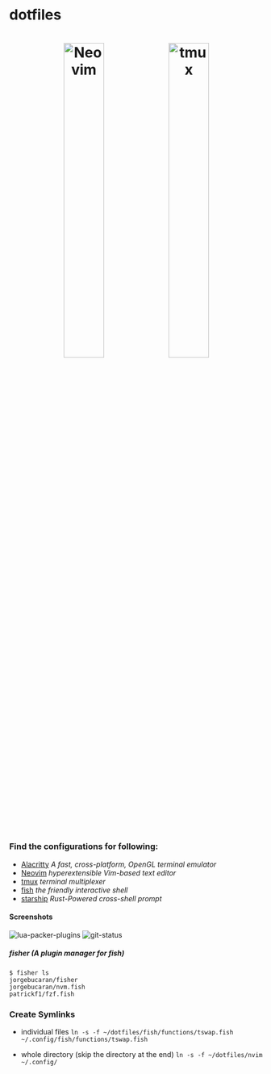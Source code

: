 # dotfiles

<h1 align="center">
  <img src="https://raw.githubusercontent.com/neovim/neovim.github.io/master/logos/neovim-logo-300x87.png" alt="Neovim" width="40%">
  <img src="https://upload.wikimedia.org/wikipedia/commons/thumb/e/e4/Tmux_logo.svg/2560px-Tmux_logo.svg.png" alt="tmux" width="40%">
</h1>

### Find the configurations for following:

- [Alacritty](https://github.com/alacritty/alacritty) *A fast, cross-platform, OpenGL terminal emulator*
- [Neovim](https://neovim.io/) *hyperextensible Vim-based text editor*
- [tmux](https://github.com/tmux/tmux) *terminal multiplexer*
- [fish](https://github.com/fish-shell/fish-shell) *the friendly interactive shell* 
- [starship](https://starship.rs/) *Rust-Powered cross-shell prompt*

#### Screenshots
![lua-packer-plugins](https://imgur.com/98relTf.png)
![git-status](https://imgur.com/I5jtbNG.png)

##### fisher (A plugin manager for fish)
```console
$ fisher ls
jorgebucaran/fisher
jorgebucaran/nvm.fish
patrickf1/fzf.fish
```

### Create Symlinks
- individual files
`ln -s -f ~/dotfiles/fish/functions/tswap.fish ~/.config/fish/functions/tswap.fish`

- whole directory (skip the directory at the end)
`ln -s -f ~/dotfiles/nvim ~/.config/`

